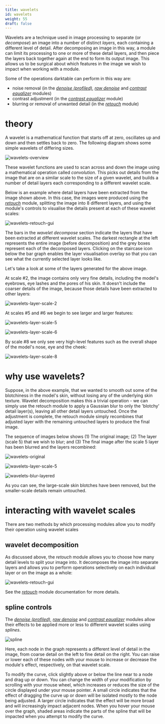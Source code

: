 ```yaml
---
title: wavelets
id: wavelets
weight: 55
draft: false
---
```


Wavelets are a technique used in image processing to separate (or _decompose_) an image into a number of distinct _layers_, each containing a different level of detail. After decomposing an image in this way, a module can limit its processing to one or more of these detail layers, and then piece the layers back together again at the end to form its output image. This allows us to be surgical about which features in the image we wish to impact when working with a module. 

Some of the operations darktable can perform in this way are:

- noise removal (in the [_denoise (profiled)_](../../module-reference/processing-modules/denoise-profiled.md), [_raw denoise_](../../module-reference/processing-modules/raw-denoise.md) and [_contrast equalizer_](../../module-reference/processing-modules/contrast-equalizer.md) modules) 
- contrast adjustment (in the [_contrast equalizer_](../../module-reference/processing-modules/contrast-equalizer.md) module)
- blurring or removal of unwanted detail (in the [_retouch_](../../module-reference/processing-modules/retouch.md) module)

# theory

A wavelet is a mathematical function that starts off at zero, oscillates up and down and then settles back to zero. The following diagram shows some simple wavelets of differing sizes.

![wavelets-overview](./wavelets/wavelets-overview.png#w50) 

These wavelet functions are used to scan across and down the image using a mathematical operation called _convolution_. This picks out details from the image that are on a similar scale to the size of a given wavelet, and builds a number of detail layers each corresponding to a different wavelet scale.

Below is an example where detail layers have been extracted from the image shown above. In this case, the images were produced using the [_retouch_](../../module-reference/processing-modules/retouch.md) module, splitting the image into 8 different layers, and using the module's controls to visualise the details present at each of these wavelet scales:

![wavelets-retouch-gui](./wavelets/clean-retouch.png#w50)

The bars in the _wavelet decompose_ section indicate the layers that have been extracted at different wavelet scales. The darkest rectangle at the left represents the entire image (before decomposition) and the grey boxes represent each of the decomposed layers. Clicking on the staircase icon below the bar graph enables the layer visualisation overlay so that you can see what the currently selected layer looks like. 

Let's take a look at some of the layers generated for the above image.

At scale #2, the image contains only very fine details, including the model's eyebrows, eye lashes and the pores of his skin. It doesn't include the coarser details of the image, because those details have been extracted to other layers:

![wavelets-layer-scale-2](./wavelets/wavelets-layer-scale-2.png#w50)

At scales #5 and #6 we begin to see larger and larger features:

![wavelets-layer-scale-5](./wavelets/wavelets-layer-scale-5.png#w50) 

![wavelets-layer-scale-6](./wavelets/wavelets-layer-scale-6.png#w50)

By scale #8 we only see very high-level features such as the overall shape of the model's nose, eye and the cheek:

![wavelets-layer-scale-8](./wavelets/wavelets-layer-scale-8.png#w50)

# why use wavelets?

Suppose, in the above example, that we wanted to smooth out some of the blotchiness in the model's skin, without losing any of the underlying skin texture. Wavelet decomposition makes this a trivial operation - we can simply use the retouch module to apply a Gaussian blur to only the 'blotchy' detail layer(s), leaving all other detail layers untouched. Once the adjustment is complete, the retouch module simply recombines that adjusted layer with the remaining untouched layers to produce the final image.

The sequence of images below shows (1) The original image; (2) The layer (scale 5) that we wish to blur; and (3) The final image after the scale 5 layer has been blurred and the layers recombined:

![wavelets-original](./wavelets/wavelets-original.png#w50) 

![wavelets-layer-scale-5](./wavelets/wavelets-layer-scale-5.png#w50) 

![wavelets-blur-layered](./wavelets/wavelets-blur-layered.png#w50)

As you can see, the large-scale skin blotches have been removed, but the smaller-scale details remain untouched.

# interacting with wavelet scales

There are two methods by which processing modules allow you to modify their operation using wavelet scales

## wavelet decomposition

As discussed above, the _retouch_ module allows you to choose how many detail levels to split your image into. It decomposes the image into separate layers and allows you to perform operations selectively on each individual layer or on the image as a whole:

![wavelets-retouch-gui](./wavelets/clean-retouch.png#w50)

See the [_retouch_](../../../module-reference/processing-modules/retouch.md) module documentation for more details.

## spline controls

The [_denoise (profiled)_](../../module-reference/processing-modules/denoise-profiled.md), [_raw denoise_](../../module-reference/processing-modules/raw-denoise.md) and [_contrast equalizer_](../../module-reference/processing-modules/contrast-equalizer.md) modules allow their effects to be applied more or less to different wavelet scales using _splines_.

![spline](./wavelets/clean-spline.png#w50)

Here, each node in the graph represents a different level of detail in the image, from coarse detail on the left to fine detail on the right. You can raise or lower each of these nodes with your mouse to increase or decrease the module's effect, respectively, on that wavelet scale. 

To modify the curve, click slightly above or below the line near to a node and drag up or down. You can change the width of your modification by scrolling with your mouse wheel, which increases or reduces the size of the circle displayed under your mouse pointer. A small circle indicates that the effect of dragging the curve up or down will be isolated mostly to the node being adjusted. A larger circle indicates that the effect will be more broad and will increasingly impact adjacent nodes. When you hover your mouse over the graph, shaded areas indicate the parts of the spline that will be impacted when you attempt to modify the curve.
